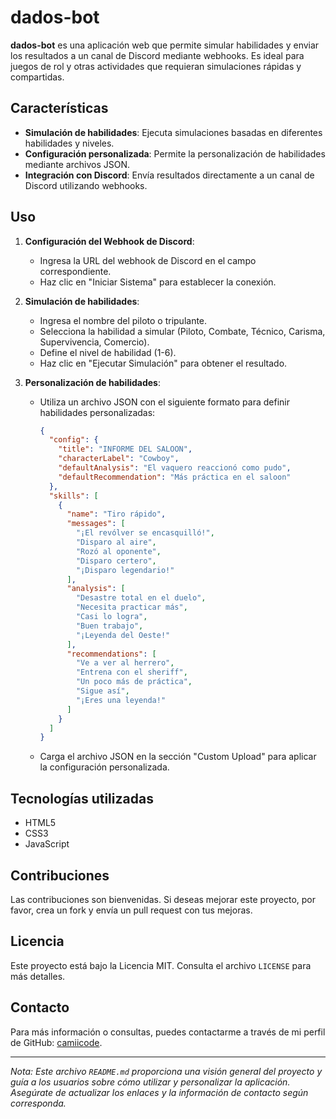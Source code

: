 # dados-bot

**dados-bot** es una aplicación web que permite simular habilidades y enviar los resultados a un canal de Discord mediante webhooks. Es ideal para juegos de rol y otras actividades que requieran simulaciones rápidas y compartidas.

## Características

- **Simulación de habilidades**: Ejecuta simulaciones basadas en diferentes habilidades y niveles.
- **Configuración personalizada**: Permite la personalización de habilidades mediante archivos JSON.
- **Integración con Discord**: Envía resultados directamente a un canal de Discord utilizando webhooks.

## Uso

1. **Configuración del Webhook de Discord**:
   - Ingresa la URL del webhook de Discord en el campo correspondiente.
   - Haz clic en "Iniciar Sistema" para establecer la conexión.

2. **Simulación de habilidades**:
   - Ingresa el nombre del piloto o tripulante.
   - Selecciona la habilidad a simular (Piloto, Combate, Técnico, Carisma, Supervivencia, Comercio).
   - Define el nivel de habilidad (1-6).
   - Haz clic en "Ejecutar Simulación" para obtener el resultado.

3. **Personalización de habilidades**:
   - Utiliza un archivo JSON con el siguiente formato para definir habilidades personalizadas:

     ```json
     {
       "config": {
         "title": "INFORME DEL SALOON",
         "characterLabel": "Cowboy",
         "defaultAnalysis": "El vaquero reaccionó como pudo",
         "defaultRecommendation": "Más práctica en el saloon"
       },
       "skills": [
         {
           "name": "Tiro rápido",
           "messages": [
             "¡El revólver se encasquilló!",
             "Disparo al aire",
             "Rozó al oponente",
             "Disparo certero",
             "¡Disparo legendario!"
           ],
           "analysis": [
             "Desastre total en el duelo",
             "Necesita practicar más",
             "Casi lo logra",
             "Buen trabajo",
             "¡Leyenda del Oeste!"
           ],
           "recommendations": [
             "Ve a ver al herrero",
             "Entrena con el sheriff",
             "Un poco más de práctica",
             "Sigue así",
             "¡Eres una leyenda!"
           ]
         }
       ]
     }
     ```

   - Carga el archivo JSON en la sección "Custom Upload" para aplicar la configuración personalizada.

## Tecnologías utilizadas

- HTML5
- CSS3
- JavaScript

## Contribuciones

Las contribuciones son bienvenidas. Si deseas mejorar este proyecto, por favor, crea un fork y envía un pull request con tus mejoras.

## Licencia

Este proyecto está bajo la Licencia MIT. Consulta el archivo `LICENSE` para más detalles.

## Contacto

Para más información o consultas, puedes contactarme a través de mi perfil de GitHub: [camiicode](https://github.com/camiicode).

---

*Nota: Este archivo `README.md` proporciona una visión general del proyecto y guía a los usuarios sobre cómo utilizar y personalizar la aplicación. Asegúrate de actualizar los enlaces y la información de contacto según corresponda.*
